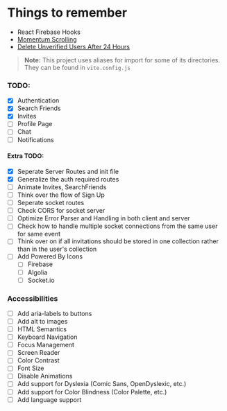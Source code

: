 # Things to remember

-   React Firebase Hooks
-   [Momentum Scrolling](https://medium.com/@d_vsh/craft-a-smooth-momentum-scrolling-experience-with-react-and-framer-motion-72533d3cfc92)
-   [Delete Unverified Users After 24 Hours](https://stackoverflow.com/questions/67148672/how-to-delete-unverified-e-mail-addresses-in-firebase-authentication-flutter)

> **Note:** This project uses aliases for import for some of its directories. They can be found in `vite.config.js`

### TODO:

-   [x] Authentication
-   [x] Search Friends
-   [x] Invites
-   [ ] Profile Page
-   [ ] Chat
-   [ ] Notifications

#### Extra TODO:

-   [x] Seperate Server Routes and init file
-   [x] Generalize the auth required routes
-   [ ] Animate Invites, SearchFriends
-   [ ] Think over the flow of Sign Up
-   [ ] Seperate socket routes
-   [ ] Check CORS for socket server
-   [ ] Optimize Error Parser and Handling in both client and server
-   [ ] Check how to handle multiple socket connections from the same user for same event
-   [ ] Think over on if all invitations should be stored in one collection rather than in the user's collection
-   [ ] Add Powered By Icons
    -   [ ] Firebase
    -   [ ] Algolia
    -   [ ] Socket.io

### Accessibilities

-   [ ] Add aria-labels to buttons
-   [ ] Add alt to images
-   [ ] HTML Semantics
-   [ ] Keyboard Navigation
-   [ ] Focus Management
-   [ ] Screen Reader
-   [ ] Color Contrast
-   [ ] Font Size
-   [ ] Disable Animations
-   [ ] Add support for Dyslexia (Comic Sans, OpenDyslexic, etc.)
-   [ ] Add support for Color Blindness (Color Palette, etc.)
-   [ ] Add language support
